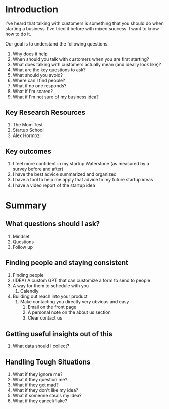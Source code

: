 # Introduction

I've heard that talking with customers is something that you should do when starting a business. I've tried it before with mixed success. I want to know how to do it.

Our goal is to understand the following questions.

1. Why does it help
1. When should you talk with customers when you are first starting?
1. What does talking with customers actually mean (and ideally look like)?
1. What are the key questions to ask?
1. What should you avoid?
1. Where can I find people?
1. What if no one responds?
1. What if I'm scared?
1. What if I'm not sure of my business idea?

## Key Research Resources
1. The Mom Test
2. Startup School
3. Alex Hormozi


## Key outcomes
1. I feel more confident in my startup Waterstone (as measured by a survey before and after)
2. I have the best advice summarized and organized
3. I have a tool to help me apply that advice to my future startup ideas
4. I have a video report of the startup idea

# Summary
## What questions should I ask?
1. Mindset
2. Questions
3. Follow up

## Finding people and staying consistent
1. Finding people
2. (IDEA) A custom GPT that can customize a form to send to people
3. A way for them to schedule with you
   1. Calendly
5. Building out reach into your product
   1. Make contacting you directly very obvious and easy
      1. Email on the front page
      2. A personal note on the about us section
      3. Clear contact us

## Getting useful insights out of this
1. What data should I collect?


## Handling Tough Situations
1. What if they ignore me?
2. What if they question me?
3. What if they get mad?
4. What if they don't like my idea?
5. What if someone steals my idea?
6. What if they cancel/flake?